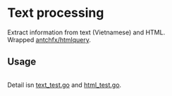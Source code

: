 # Text processing

Extract information from text (Vietnamese) and HTML.  
Wrapped [antchfx/htmlquery](https://github.com/antchfx/htmlquery).

## Usage

````go

````
Detail isn [text_test.go](./text_test.go) and 
[html_test.go](./html_test.go).
